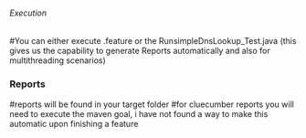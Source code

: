 ###### Execution

#You can either execute .feature or the RunsimpleDnsLookup_Test.java (this gives us the capability to generate Reports automatically and also for multithreading scenarios)

### Reports
#reports will be found in your target folder
#for cluecumber reports you will need to execute the maven goal, i have not found a way to make this automatic upon finishing a feature